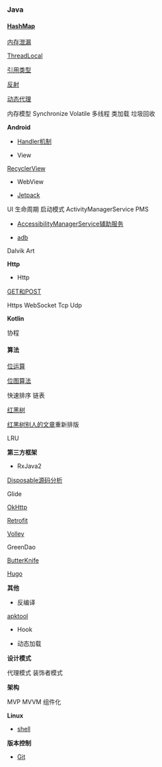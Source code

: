 ### Java

#### [HashMap](java/hashmap/HashMap.md)

[内存泄漏](java/MemoryLeak.md)

[ThreadLocal](java/ThreadLocal.md)

[引用类型](java/引用类型.md)

[反射](http://blog.stayzeal.cn/2017/04/10/Java%E5%8F%8D%E5%B0%84/)

[动态代理](java/动态代理.md)

内存模型
Synchronize
Volatile
多线程
类加载
垃圾回收

**Android**

- [Handler机制](android/Handler.md)

- View

[RecyclerView](android/view/RecyclerView源码分析.md)

- WebView


- [Jetpack](android/Jetpack.md)

UI
生命周期
启动模式
ActivityManagerService
PMS

- [AccessibilityManagerService辅助服务](android/framework/AccessibilityManagerService.md)

- [adb](android/adb命令.md)

Dalvik
Art

**Http**

- Http

[GET和POST](http/Get&Post.md)

Https
WebSocket
Tcp
Udp

**Kotlin**

协程

#### 算法

[位运算](algorithms/bit/Bit.md)

[位图算法](algorithms/bit/BitMap.md)

快速排序
链表

[红黑树](algorithms/tree/rbtree/RBTree.md)

[红黑树别人的文章](algorithms/tree/rbtree/RBTreeCopy.md)重新排版

LRU

**第三方框架**

- RxJava2

[Disposable源码分析](rep/RxJava2/Disposable源码分析.md)

Glide

[OkHttp](http://blog.stayzeal.cn/2018/04/23/OkHttp%E6%BA%90%E7%A0%81%E5%88%86%E6%9E%90%E6%8C%87%E5%8D%97/)

[Retrofit](rep/Retrofit.md)

[Volley](rep/Volley.md)

GreenDao

[ButterKnife](rep/butterknife/ButterKnife.md)

[Hugo](rep/Hugo.md)

**其他**

- 反编译

[apktool](other/decompile/apktool.md)

- Hook

- 动态加载

**设计模式**

代理模式
装饰者模式

**架构**

MVP
MVVM
组件化

**Linux**

- [shell](linux/shell.md)

**版本控制**

- [Git](vcs/Git命令.md)
